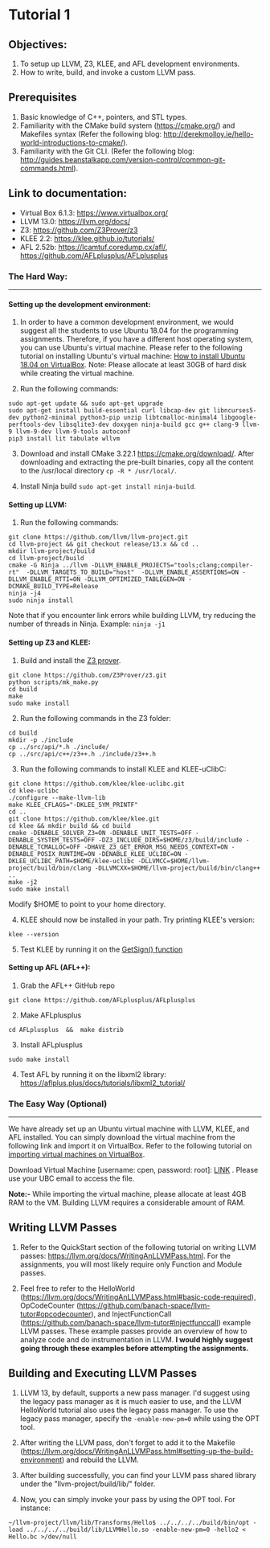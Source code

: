# Tutorial 1

## Objectives:

1. To setup up LLVM, Z3, KLEE, and AFL development environments.
2. How to write, build, and invoke a custom LLVM pass.

## Prerequisites

1. Basic knowledge of C++, pointers, and STL types.
2. Familiarity with the CMake build system (https://cmake.org/) and Makefiles syntax (Refer the following blog: http://derekmolloy.ie/hello-world-introductions-to-cmake/).
3. Familiarity with the Git CLI. (Refer the following blog: http://guides.beanstalkapp.com/version-control/common-git-commands.html).

## Link to documentation:

- Virtual Box 6.1.3: https://www.virtualbox.org/
- LLVM 13.0: https://llvm.org/docs/
- Z3: https://github.com/Z3Prover/z3
- KLEE 2.2:   https://klee.github.io/tutorials/
- AFL 2.52b: https://lcamtuf.coredump.cx/afl/, https://github.com/AFLplusplus/AFLplusplus

### The Hard Way:
------------

#### Setting up the development environment:

1. In order to have a common development environment, we would suggest all the students to use Ubuntu 18.04 for the programming assignments. Therefore, if you have a different host operating system, you can use Ubuntu's virtual machine. Please refer to the following tutorial on installing Ubuntu's virtual machine: [How to install Ubuntu 18.04 on VirtualBox](https://linuxhint.com/install_ubuntu_18-04_virtualbox/). Note: Please allocate at least 30GB of hard disk while creating the virtual machine.

2. Run the following commands:
```shell
sudo apt-get update && sudo apt-get upgrade
sudo apt-get install build-essential curl libcap-dev git libncurses5-dev python2-minimal python3-pip unzip libtcmalloc-minimal4 libgoogle-perftools-dev libsqlite3-dev doxygen ninja-build gcc g++ clang-9 llvm-9 llvm-9-dev llvm-9-tools autoconf
pip3 install lit tabulate wllvm
```

3. Download and install CMake 3.22.1 https://cmake.org/download/. After downloading and extracting the pre-built binaries, copy all the content to the /usr/local directory `cp -R * /usr/local/`.

4. Install Ninja build `sudo apt-get install ninja-build`.


#### Setting up LLVM:

1. Run the following commands:
```shell
git clone https://github.com/llvm/llvm-project.git
cd llvm-project && git checkout release/13.x && cd ..
mkdir llvm-project/build
cd llvm-project/build
cmake -G Ninja ../llvm -DLLVM_ENABLE_PROJECTS="tools;clang;compiler-rt"  -DLLVM_TARGETS_TO_BUILD="host"  -DLLVM_ENABLE_ASSERTIONS=ON -DLLVM_ENABLE_RTTI=ON -DLLVM_OPTIMIZED_TABLEGEN=ON -DCMAKE_BUILD_TYPE=Release
ninja -j4
sudo ninja install
```

Note that if you encounter link errors while building LLVM, try reducing the number of threads in Ninja. Example: ```ninja -j1```

#### Setting up Z3 and KLEE:

1. Build and install the [Z3 prover](https://github.com/Z3Prover/z3).
```shell
git clone https://github.com/Z3Prover/z3.git
python scripts/mk_make.py
cd build
make
sudo make install
```

2. Run the following commands in the Z3 folder:
```shell
cd build
mkdir -p ./include
cp ../src/api/*.h ./include/
cp ../src/api/c++/z3++.h ./include/z3++.h
```

3. Run the following commands to install KLEE and KLEE-uClibC:
```shell
git clone https://github.com/klee/klee-uclibc.git
cd klee-uclibc
./configure --make-llvm-lib
make KLEE_CFLAGS="-DKLEE_SYM_PRINTF"
cd ..
git clone https://github.com/klee/klee.git
cd klee && mkdir build && cd build
cmake -DENABLE_SOLVER_Z3=ON -DENABLE_UNIT_TESTS=OFF -DENABLE_SYSTEM_TESTS=OFF -DZ3_INCLUDE_DIRS=$HOME/z3/build/include -DENABLE_TCMALLOC=OFF -DHAVE_Z3_GET_ERROR_MSG_NEEDS_CONTEXT=ON -DENABLE_POSIX_RUNTIME=ON -DENABLE_KLEE_UCLIBC=ON -DKLEE_UCLIBC_PATH=$HOME/klee-uclibc -DLLVMCC=$HOME/llvm-project/build/bin/clang -DLLVMCXX=$HOME/llvm-project/build/bin/clang++ ..
make -j2
sudo make install
```

Modify $HOME to point to your home directory.


4. KLEE should now be installed in your path. Try printing KLEE's version:
```shell
klee --version
```

5. Test KLEE by running it on the [GetSign() function](https://klee.github.io/tutorials/testing-function/)


#### Setting up AFL (AFL++):


1. Grab the AFL++ GitHub repo
```shell
git clone https://github.com/AFLplusplus/AFLplusplus
```

2. Make AFLplusplus
```shell
cd AFLplusplus  &&  make distrib
```

3. Install AFLplusplus
```shell
sudo make install
```

4. Test AFL by running it on the libxml2 library: https://aflplus.plus/docs/tutorials/libxml2_tutorial/

### The Easy Way (Optional)
------------

We have already set up an Ubuntu virtual machine with LLVM, KLEE, and AFL installed. You can simply download the virtual machine from the following link and import it on VirtualBox. Refer to the following tutorial on [importing virtual machines on VirtualBox](https://docs.oracle.com/cd/E26217_01/E26796/html/qs-import-vm.html "importing Virtual machines on VirtualBox").

Download Virtual Machine [username: cpen, password: root]: [LINK](https://ubcca-my.sharepoint.com/:u:/g/personal/abrahamc_student_ubc_ca/EWgu5OmW1J9Ikel_160t3P4BolncIvNRWLSB1s2-k1LQTQ "LINK") . Please use your UBC email to access the file.

**Note:-**  While importing the virtual machine, please allocate at least 4GB RAM to the VM. Building LLVM requires a considerable amount of RAM.

## Writing LLVM Passes

1. Refer to the QuickStart section of the following tutorial on writing LLVM passes: https://llvm.org/docs/WritingAnLLVMPass.html. For the assignments, you will most likely require only Function and Module passes.

2. Feel free to refer to the HelloWorld (https://llvm.org/docs/WritingAnLLVMPass.html#basic-code-required), OpCodeCounter (https://github.com/banach-space/llvm-tutor#opcodecounter), and InjectFunctionCall (https://github.com/banach-space/llvm-tutor#injectfunccall) example LLVM passes. These example passes provide an overview of how to analyze code and do instrumentation in LLVM. **I would highly suggest going through these examples before attempting the assignments.**

## Building and Executing LLVM Passes

1. LLVM 13, by default, supports a new pass manager. I'd suggest using the legacy pass manager as it is much easier to use, and the LLVM HelloWorld tutorial also uses the legacy pass manager. To use the legacy pass manager, specify the `-enable-new-pm=0` while using the OPT tool.

2. After writing the LLVM pass, don't forget to add it to the Makefile (https://llvm.org/docs/WritingAnLLVMPass.html#setting-up-the-build-environment) and rebuild the LLVM.

3. After building successfully, you can find your LLVM pass shared library under the "llvm-project/build/lib/" folder.

4. Now, you can simply invoke your pass by using the OPT tool. For instance:
```shell
~/llvm-project/llvm/lib/Transforms/Hello$ ../../../../build/bin/opt -load ../../../../build/lib/LLVMHello.so -enable-new-pm=0 -hello2 < Hello.bc >/dev/null
```
